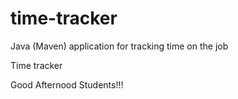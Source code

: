 # time-tracker
Java (Maven) application for tracking time on the job

Time tracker

Good Afternood Students!!!
